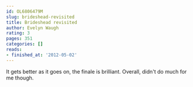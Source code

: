 ```yaml
---
id: OL6806479M
slug: brideshead-revisited
title: Brideshead revisited
author: Evelyn Waugh
rating: 3
pages: 351
categories: []
reads:
- finished_at: '2012-05-02'
---
```

It gets better as it goes on, the finale is brilliant. Overall, didn't do much for me though.
